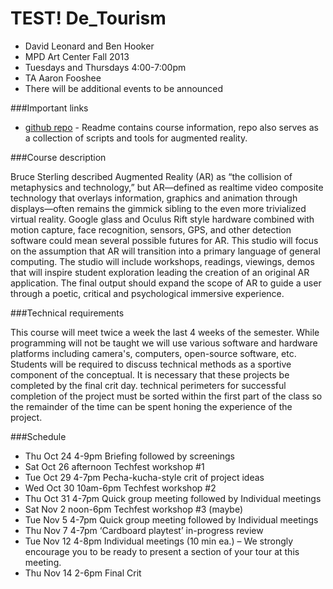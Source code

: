 TEST!
De_Tourism
======================================

* David Leonard and Ben Hooker
* MPD Art Center  Fall 2013
* Tuesdays and Thursdays 4:00-7:00pm
* TA Aaron Fooshee 
* There will be additional events to be announced 

###Important links

* [github repo](https://github.com/dltv/de_tourism) - Readme contains course information, repo also serves as a collection of scripts and tools for augmented reality.

###Course description

Bruce Sterling described Augmented Reality (AR) as “the collision of metaphysics and technology,” but AR—defined as realtime video composite technology that overlays information, graphics and animation through displays—often remains the gimmick sibling to the even more trivialized virtual reality.
Google glass and Oculus Rift style hardware combined with motion capture, face recognition, sensors, GPS, and other detection software could mean several possible futures for AR. This studio will focus on the assumption that AR will transition into a primary language of general computing.
The studio will include workshops, readings, viewings, demos that will inspire student exploration leading the creation of an original AR application. The final output should expand the scope of AR to guide a user through a poetic, critical and psychological immersive experience.

###Technical requirements

This course will meet twice a week the last 4 weeks of the semester. While programming will not be taught we will use various software and hardware platforms including camera's, computers, open-source software, etc. Students will be required to discuss technical methods as a sportive component of the conceptual. It is necessary that these projects be completed by the final crit day. technical perimeters for successful completion of the project must be sorted within the first part of the class so the remainder of the time can be spent honing the experience of the project.

###Schedule 

* Thu Oct 24	4-9pm		Briefing followed by screenings
* Sat Oct 26	afternoon	Techfest workshop #1
* Tue Oct 29	4-7pm		Pecha-kucha-style crit of project ideas
* Wed Oct 30	10am-6pm	Techfest workshop #2
* Thu Oct 31	4-7pm		Quick group meeting followed by Individual meetings
* Sat Nov 2	noon-6pm	Techfest workshop #3 (maybe)
* Tue Nov 5	4-7pm		Quick group meeting followed by Individual meetings
* Thu Nov 7	4-7pm		‘Cardboard playtest’ in-progress review
* Tue Nov 12	4-8pm		Individual meetings (10 min ea.) – We strongly encourage you to be ready to present a section of your tour at this meeting.
* Thu Nov 14	2-6pm		Final Crit


	
  

 



